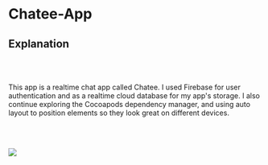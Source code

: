 # Chatee-App

## Explanation
<br /><br />

This app is a realtime chat app called Chatee. I used Firebase for user authentication and as a realtime cloud database for my app's storage. I also continue exploring the Cocoapods dependency manager, and using auto layout to position elements so they look great on different devices.

<br /><br />

![](https://i.imgur.com/spShFpt.jpg)
